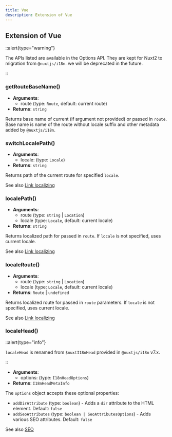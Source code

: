 ```yaml
---
title: Vue
description: Extension of Vue
---
```


## Extension of Vue

::alert{type="warning"}

The APIs listed are available in the Options API. They are kept for Nuxt2 to migration from `@nuxtjs/i18n`. we will be deprecated in the future.

::

### getRouteBaseName()

- **Arguments**:
  - route (type: `Route`, default: current route)
- **Returns**: `string`

Returns base name of current (if argument not provided) or passed in `route`. Base name is name of the route without locale suffix and other metadata added by `@nuxtjs/i18n`.

### switchLocalePath()

- **Arguments**:
  - locale: (type: `Locale`)
- **Returns**: `string`

Returns path of the current route for specified `locale`.

See also [Link localizing](../getting-started/basic-usage)

### localePath()

- **Arguments**:
  - route (type: `string` | `Location`)
  - locale (type: `Locale`, default: current locale)
- **Returns**: `string`

Returns localized path for passed in `route`. If `locale` is not specified, uses current locale.

See also [Link localizing](../getting-started/basic-usage)

### localeRoute()

- **Arguments**:
  - route (type: `string` | `Location`)
  - locale (type: `Locale`, default: current locale)
- **Returns**: `Route` | `undefined`

Returns localized route for passed in `route` parameters. If `locale` is not specified, uses current locale.

See also [Link localizing](../getting-started/basic-usage)

### localeHead()

::alert{type="info"}

`localeHead` is renamed from `$nuxtI18nHead` provided in `@nuxtjs/i18n` v7.x.

::

- **Arguments**:
  - options: (type: `I18nHeadOptions`)
- **Returns**: `I18nHeadMetaInfo`

The `options` object accepts these optional properties:

- `addDirAttribute` (type: `boolean`) - Adds a `dir` attribute to the HTML element. Default: `false`
- `addSeoAttributes` (type: `boolean | SeoAttributesOptions`) - Adds various SEO attributes. Default: `false`

See also [SEO](../guide/seo)
